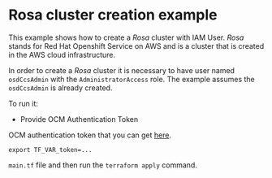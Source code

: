 # Rosa cluster creation example

This example shows how to create a _Rosa_ cluster with IAM User. _Rosa_ stands for Red Hat Openshift Service on AWS
and is a cluster that is created in the AWS cloud infrastructure.

In order to create a _Rosa_ cluster it is necessary to have user named
`osdCcsAdmin` with the `AdministratorAccess` role. The example assumes the `osdCcsAdmin`
is already created.

To run it:

* Provide OCM Authentication Token

OCM authentication token that you can get [here](https://console.redhat.com/openshift/token).

```
export TF_VAR_token=...
```

`main.tf` file and then run the `terraform apply` command.


